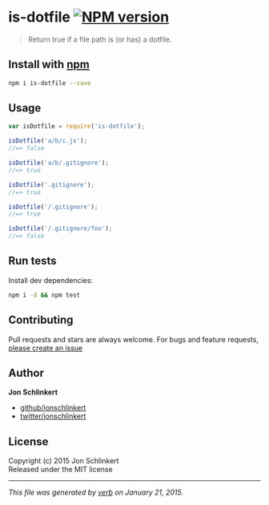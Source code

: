# is-dotfile [![NPM version](https://badge.fury.io/js/is-dotfile.svg)](http://badge.fury.io/js/is-dotfile)

> Return true if a file path is (or has) a dotfile.

## Install with [npm](npmjs.org)

```bash
npm i is-dotfile --save
```

## Usage

```js
var isDotfile = require('is-dotfile');

isDotfile('a/b/c.js');
//=> false

isDotfile('a/b/.gitignore');
//=> true

isDotfile('.gitignore');
//=> true

isDotfile('/.gitignore');
//=> true

isDotfile('/.gitignore/foo');
//=> false
```

## Run tests

Install dev dependencies:

```bash
npm i -d && npm test
```

## Contributing
Pull requests and stars are always welcome. For bugs and feature requests, [please create an issue](https://github.com/regexps/is-dotfile/issues)

## Author

**Jon Schlinkert**
 
+ [github/jonschlinkert](https://github.com/jonschlinkert)
+ [twitter/jonschlinkert](http://twitter.com/jonschlinkert) 

## License
Copyright (c) 2015 Jon Schlinkert  
Released under the MIT license

***

_This file was generated by [verb](https://github.com/assemble/verb) on January 21, 2015._

